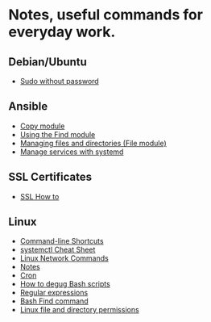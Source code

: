 # Notes, useful commands for everyday work.

## Debian/Ubuntu

- <a href="./sudoWithoutPassword.md">Sudo without password</a>

## Ansible

- <a href="./ansible/copyModule.md">Copy module</a>
- <a href="./ansible/findModule.md">Using the Find module</a>
- <a href="./ansible/fileModule.md">Managing files and directories (File module)</a>
- <a href="./ansible/systemd.md">Manage services with systemd</a>

## SSL Certificates

- <a href="./sslHowTo.md">SSL How to</a>

## Linux

- <a href="./linux/bashClShortcuts.md">Command-line Shortcuts</a>
- <a href="./linux/systemctlCheatSheet.md">systemctl Cheat Sheet</a>
- <a href="./linux/linuxNetworkCommands.md">Linux Network Commands</a>
- <a href="./linux/linuxNotes.md">Notes</a>
- <a href="./linux/cron.md">Cron</a>
- <a href="./linux/debugBashScripts.md">How to degug Bash scripts</a>
- <a href="./linux/regex.md">Regular expressions</a>
- <a href="./linux/find.md">Bash Find command</a>
- <a href="./linux/permissions.md">Linux file and directory permissions</a>
